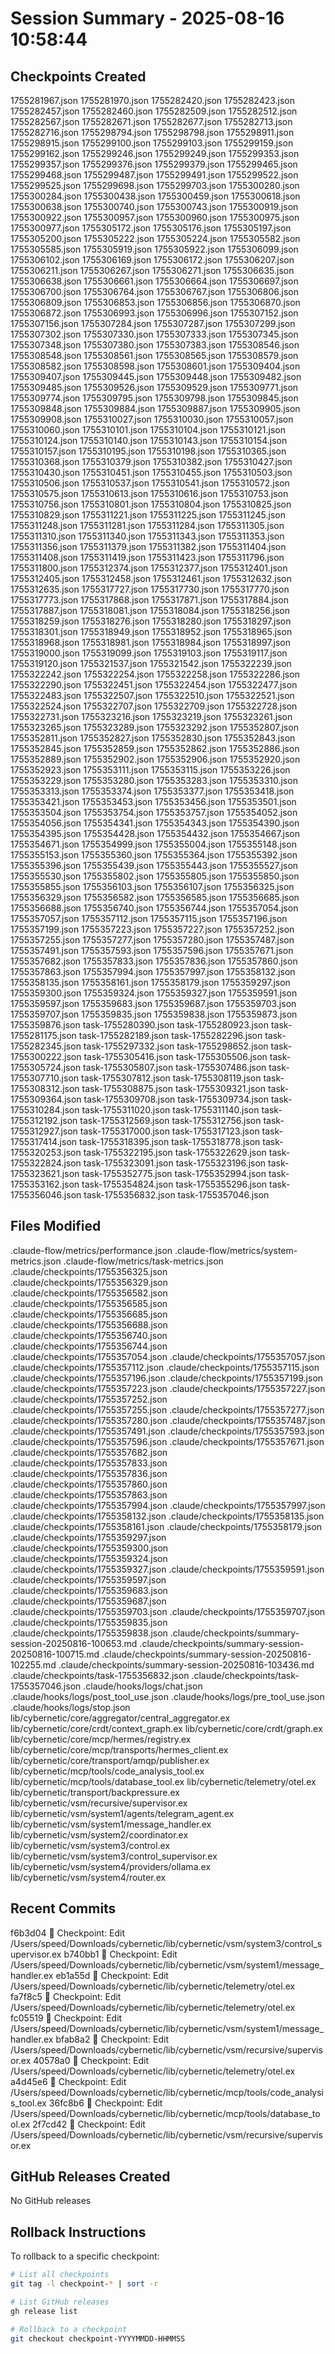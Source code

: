# Session Summary - 2025-08-16 10:58:44

## Checkpoints Created
1755281967.json
1755281970.json
1755282420.json
1755282423.json
1755282457.json
1755282460.json
1755282509.json
1755282512.json
1755282567.json
1755282671.json
1755282677.json
1755282713.json
1755282716.json
1755298794.json
1755298798.json
1755298911.json
1755298915.json
1755299100.json
1755299103.json
1755299159.json
1755299162.json
1755299246.json
1755299249.json
1755299353.json
1755299357.json
1755299376.json
1755299379.json
1755299465.json
1755299468.json
1755299487.json
1755299491.json
1755299522.json
1755299525.json
1755299698.json
1755299703.json
1755300280.json
1755300284.json
1755300438.json
1755300459.json
1755300618.json
1755300638.json
1755300740.json
1755300743.json
1755300919.json
1755300922.json
1755300957.json
1755300960.json
1755300975.json
1755300977.json
1755305172.json
1755305176.json
1755305197.json
1755305200.json
1755305222.json
1755305224.json
1755305582.json
1755305585.json
1755305919.json
1755305922.json
1755306099.json
1755306102.json
1755306169.json
1755306172.json
1755306207.json
1755306211.json
1755306267.json
1755306271.json
1755306635.json
1755306638.json
1755306661.json
1755306664.json
1755306697.json
1755306700.json
1755306764.json
1755306767.json
1755306806.json
1755306809.json
1755306853.json
1755306856.json
1755306870.json
1755306872.json
1755306993.json
1755306996.json
1755307152.json
1755307156.json
1755307284.json
1755307287.json
1755307299.json
1755307302.json
1755307330.json
1755307333.json
1755307345.json
1755307348.json
1755307380.json
1755307383.json
1755308546.json
1755308548.json
1755308561.json
1755308565.json
1755308579.json
1755308582.json
1755308598.json
1755308601.json
1755309404.json
1755309407.json
1755309445.json
1755309448.json
1755309482.json
1755309485.json
1755309526.json
1755309529.json
1755309771.json
1755309774.json
1755309795.json
1755309798.json
1755309845.json
1755309848.json
1755309884.json
1755309887.json
1755309905.json
1755309908.json
1755310027.json
1755310030.json
1755310057.json
1755310060.json
1755310101.json
1755310104.json
1755310121.json
1755310124.json
1755310140.json
1755310143.json
1755310154.json
1755310157.json
1755310195.json
1755310198.json
1755310365.json
1755310368.json
1755310379.json
1755310382.json
1755310427.json
1755310430.json
1755310451.json
1755310455.json
1755310503.json
1755310506.json
1755310537.json
1755310541.json
1755310572.json
1755310575.json
1755310613.json
1755310616.json
1755310753.json
1755310756.json
1755310801.json
1755310804.json
1755310825.json
1755310829.json
1755311221.json
1755311225.json
1755311245.json
1755311248.json
1755311281.json
1755311284.json
1755311305.json
1755311310.json
1755311340.json
1755311343.json
1755311353.json
1755311356.json
1755311379.json
1755311382.json
1755311404.json
1755311408.json
1755311419.json
1755311423.json
1755311796.json
1755311800.json
1755312374.json
1755312377.json
1755312401.json
1755312405.json
1755312458.json
1755312461.json
1755312632.json
1755312635.json
1755317727.json
1755317730.json
1755317770.json
1755317773.json
1755317868.json
1755317871.json
1755317884.json
1755317887.json
1755318081.json
1755318084.json
1755318256.json
1755318259.json
1755318276.json
1755318280.json
1755318297.json
1755318301.json
1755318949.json
1755318952.json
1755318965.json
1755318968.json
1755318981.json
1755318984.json
1755318997.json
1755319000.json
1755319099.json
1755319103.json
1755319117.json
1755319120.json
1755321537.json
1755321542.json
1755322239.json
1755322242.json
1755322254.json
1755322258.json
1755322286.json
1755322290.json
1755322451.json
1755322454.json
1755322477.json
1755322483.json
1755322507.json
1755322510.json
1755322521.json
1755322524.json
1755322707.json
1755322709.json
1755322728.json
1755322731.json
1755323216.json
1755323219.json
1755323261.json
1755323265.json
1755323289.json
1755323292.json
1755352807.json
1755352811.json
1755352827.json
1755352830.json
1755352843.json
1755352845.json
1755352859.json
1755352862.json
1755352886.json
1755352889.json
1755352902.json
1755352906.json
1755352920.json
1755352923.json
1755353111.json
1755353115.json
1755353226.json
1755353229.json
1755353280.json
1755353283.json
1755353310.json
1755353313.json
1755353374.json
1755353377.json
1755353418.json
1755353421.json
1755353453.json
1755353456.json
1755353501.json
1755353504.json
1755353754.json
1755353757.json
1755354052.json
1755354056.json
1755354341.json
1755354343.json
1755354390.json
1755354395.json
1755354428.json
1755354432.json
1755354667.json
1755354671.json
1755354999.json
1755355004.json
1755355148.json
1755355153.json
1755355360.json
1755355364.json
1755355392.json
1755355396.json
1755355439.json
1755355443.json
1755355527.json
1755355530.json
1755355802.json
1755355805.json
1755355850.json
1755355855.json
1755356103.json
1755356107.json
1755356325.json
1755356329.json
1755356582.json
1755356585.json
1755356685.json
1755356688.json
1755356740.json
1755356744.json
1755357054.json
1755357057.json
1755357112.json
1755357115.json
1755357196.json
1755357199.json
1755357223.json
1755357227.json
1755357252.json
1755357255.json
1755357277.json
1755357280.json
1755357487.json
1755357491.json
1755357593.json
1755357596.json
1755357671.json
1755357682.json
1755357833.json
1755357836.json
1755357860.json
1755357863.json
1755357994.json
1755357997.json
1755358132.json
1755358135.json
1755358161.json
1755358179.json
1755359297.json
1755359300.json
1755359324.json
1755359327.json
1755359591.json
1755359597.json
1755359683.json
1755359687.json
1755359703.json
1755359707.json
1755359835.json
1755359838.json
1755359873.json
1755359876.json
task-1755280390.json
task-1755280923.json
task-1755281175.json
task-1755282189.json
task-1755282296.json
task-1755282345.json
task-1755297332.json
task-1755298652.json
task-1755300222.json
task-1755305416.json
task-1755305506.json
task-1755305724.json
task-1755305807.json
task-1755307486.json
task-1755307710.json
task-1755307812.json
task-1755308119.json
task-1755308312.json
task-1755308875.json
task-1755309321.json
task-1755309364.json
task-1755309708.json
task-1755309734.json
task-1755310284.json
task-1755311020.json
task-1755311140.json
task-1755312192.json
task-1755312569.json
task-1755312756.json
task-1755312927.json
task-1755317000.json
task-1755317123.json
task-1755317414.json
task-1755318395.json
task-1755318778.json
task-1755320253.json
task-1755322195.json
task-1755322629.json
task-1755322824.json
task-1755323091.json
task-1755323196.json
task-1755323621.json
task-1755352775.json
task-1755352994.json
task-1755353162.json
task-1755354824.json
task-1755355296.json
task-1755356046.json
task-1755356832.json
task-1755357046.json

## Files Modified
.claude-flow/metrics/performance.json
.claude-flow/metrics/system-metrics.json
.claude-flow/metrics/task-metrics.json
.claude/checkpoints/1755356325.json
.claude/checkpoints/1755356329.json
.claude/checkpoints/1755356582.json
.claude/checkpoints/1755356585.json
.claude/checkpoints/1755356685.json
.claude/checkpoints/1755356688.json
.claude/checkpoints/1755356740.json
.claude/checkpoints/1755356744.json
.claude/checkpoints/1755357054.json
.claude/checkpoints/1755357057.json
.claude/checkpoints/1755357112.json
.claude/checkpoints/1755357115.json
.claude/checkpoints/1755357196.json
.claude/checkpoints/1755357199.json
.claude/checkpoints/1755357223.json
.claude/checkpoints/1755357227.json
.claude/checkpoints/1755357252.json
.claude/checkpoints/1755357255.json
.claude/checkpoints/1755357277.json
.claude/checkpoints/1755357280.json
.claude/checkpoints/1755357487.json
.claude/checkpoints/1755357491.json
.claude/checkpoints/1755357593.json
.claude/checkpoints/1755357596.json
.claude/checkpoints/1755357671.json
.claude/checkpoints/1755357682.json
.claude/checkpoints/1755357833.json
.claude/checkpoints/1755357836.json
.claude/checkpoints/1755357860.json
.claude/checkpoints/1755357863.json
.claude/checkpoints/1755357994.json
.claude/checkpoints/1755357997.json
.claude/checkpoints/1755358132.json
.claude/checkpoints/1755358135.json
.claude/checkpoints/1755358161.json
.claude/checkpoints/1755358179.json
.claude/checkpoints/1755359297.json
.claude/checkpoints/1755359300.json
.claude/checkpoints/1755359324.json
.claude/checkpoints/1755359327.json
.claude/checkpoints/1755359591.json
.claude/checkpoints/1755359597.json
.claude/checkpoints/1755359683.json
.claude/checkpoints/1755359687.json
.claude/checkpoints/1755359703.json
.claude/checkpoints/1755359707.json
.claude/checkpoints/1755359835.json
.claude/checkpoints/1755359838.json
.claude/checkpoints/summary-session-20250816-100653.md
.claude/checkpoints/summary-session-20250816-100715.md
.claude/checkpoints/summary-session-20250816-102255.md
.claude/checkpoints/summary-session-20250816-103436.md
.claude/checkpoints/task-1755356832.json
.claude/checkpoints/task-1755357046.json
.claude/hooks/logs/chat.json
.claude/hooks/logs/post_tool_use.json
.claude/hooks/logs/pre_tool_use.json
.claude/hooks/logs/stop.json
lib/cybernetic/core/aggregator/central_aggregator.ex
lib/cybernetic/core/crdt/context_graph.ex
lib/cybernetic/core/crdt/graph.ex
lib/cybernetic/core/mcp/hermes/registry.ex
lib/cybernetic/core/mcp/transports/hermes_client.ex
lib/cybernetic/core/transport/amqp/publisher.ex
lib/cybernetic/mcp/tools/code_analysis_tool.ex
lib/cybernetic/mcp/tools/database_tool.ex
lib/cybernetic/telemetry/otel.ex
lib/cybernetic/transport/backpressure.ex
lib/cybernetic/vsm/recursive/supervisor.ex
lib/cybernetic/vsm/system1/agents/telegram_agent.ex
lib/cybernetic/vsm/system1/message_handler.ex
lib/cybernetic/vsm/system2/coordinator.ex
lib/cybernetic/vsm/system3/control.ex
lib/cybernetic/vsm/system3/control_supervisor.ex
lib/cybernetic/vsm/system4/providers/ollama.ex
lib/cybernetic/vsm/system4/router.ex

## Recent Commits
f6b3d04 🔖 Checkpoint: Edit /Users/speed/Downloads/cybernetic/lib/cybernetic/vsm/system3/control_supervisor.ex
b740bb1 🔖 Checkpoint: Edit /Users/speed/Downloads/cybernetic/lib/cybernetic/vsm/system1/message_handler.ex
eb1a55d 🔖 Checkpoint: Edit /Users/speed/Downloads/cybernetic/lib/cybernetic/telemetry/otel.ex
fa7f8c5 🔖 Checkpoint: Edit /Users/speed/Downloads/cybernetic/lib/cybernetic/telemetry/otel.ex
fc05519 🔖 Checkpoint: Edit /Users/speed/Downloads/cybernetic/lib/cybernetic/vsm/system1/message_handler.ex
bfab8a2 🔖 Checkpoint: Edit /Users/speed/Downloads/cybernetic/lib/cybernetic/vsm/recursive/supervisor.ex
40578a0 🔖 Checkpoint: Edit /Users/speed/Downloads/cybernetic/lib/cybernetic/telemetry/otel.ex
a4d45e6 🔖 Checkpoint: Edit /Users/speed/Downloads/cybernetic/lib/cybernetic/mcp/tools/code_analysis_tool.ex
36fc8b6 🔖 Checkpoint: Edit /Users/speed/Downloads/cybernetic/lib/cybernetic/mcp/tools/database_tool.ex
2f7cd42 🔖 Checkpoint: Edit /Users/speed/Downloads/cybernetic/lib/cybernetic/vsm/recursive/supervisor.ex

## GitHub Releases Created
No GitHub releases

## Rollback Instructions
To rollback to a specific checkpoint:
```bash
# List all checkpoints
git tag -l checkpoint-* | sort -r

# List GitHub releases
gh release list

# Rollback to a checkpoint
git checkout checkpoint-YYYYMMDD-HHMMSS
```
